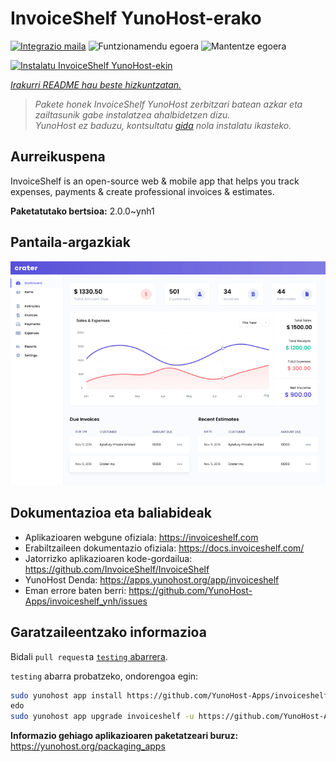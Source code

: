 <!--
Ohart ongi: README hau automatikoki sortu da <https://github.com/YunoHost/apps/tree/master/tools/readme_generator>ri esker
EZ editatu eskuz.
-->

# InvoiceShelf YunoHost-erako

[![Integrazio maila](https://apps.yunohost.org/badge/integration/invoiceshelf)](https://ci-apps.yunohost.org/ci/apps/invoiceshelf/)
![Funtzionamendu egoera](https://apps.yunohost.org/badge/state/invoiceshelf)
![Mantentze egoera](https://apps.yunohost.org/badge/maintained/invoiceshelf)

[![Instalatu InvoiceShelf YunoHost-ekin](https://install-app.yunohost.org/install-with-yunohost.svg)](https://install-app.yunohost.org/?app=invoiceshelf)

*[Irakurri README hau beste hizkuntzatan.](./ALL_README.md)*

> *Pakete honek InvoiceShelf YunoHost zerbitzari batean azkar eta zailtasunik gabe instalatzea ahalbidetzen dizu.*  
> *YunoHost ez baduzu, kontsultatu [gida](https://yunohost.org/install) nola instalatu ikasteko.*

## Aurreikuspena

InvoiceShelf is an open-source web & mobile app that helps you track expenses, payments & create professional invoices & estimates.

**Paketatutako bertsioa:** 2.0.0~ynh1

## Pantaila-argazkiak

![InvoiceShelf(r)en pantaila-argazkia](./doc/screenshots/screenshot.png)

## Dokumentazioa eta baliabideak

- Aplikazioaren webgune ofiziala: <https://invoiceshelf.com>
- Erabiltzaileen dokumentazio ofiziala: <https://docs.invoiceshelf.com/>
- Jatorrizko aplikazioaren kode-gordailua: <https://github.com/InvoiceShelf/InvoiceShelf>
- YunoHost Denda: <https://apps.yunohost.org/app/invoiceshelf>
- Eman errore baten berri: <https://github.com/YunoHost-Apps/invoiceshelf_ynh/issues>

## Garatzaileentzako informazioa

Bidali `pull request`a [`testing` abarrera](https://github.com/YunoHost-Apps/invoiceshelf_ynh/tree/testing).

`testing` abarra probatzeko, ondorengoa egin:

```bash
sudo yunohost app install https://github.com/YunoHost-Apps/invoiceshelf_ynh/tree/testing --debug
edo
sudo yunohost app upgrade invoiceshelf -u https://github.com/YunoHost-Apps/invoiceshelf_ynh/tree/testing --debug
```

**Informazio gehiago aplikazioaren paketatzeari buruz:** <https://yunohost.org/packaging_apps>
